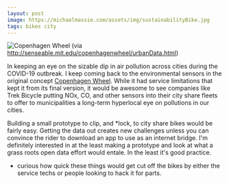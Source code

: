 ```yaml
---
layout: post
image: https://michaelmassie.com/assets/img/sustainabilityBike.jpg
tags: bikes city
---
```

![Copenhagen Wheel](https://michaelmassie.com/assets/img/sustainabilityBike.jpg)
(via http://senseable.mit.edu/copenhagenwheel/urbanData.html)

In keeping an eye on the sizable dip in air pollution across cities during the COVID-19 outbreak. I keep coming back to the environmental sensors in the original concept [Copenhagen Wheel](http://senseable.mit.edu/copenhagenwheel/urbanData.html). While it had service limitations that kept it from its final version, it would be awesome to see companies like Trek Bicycle putting NOx, CO, and other sensors into their city share fleets to offer to municipalities a long-term hyperlocal eye on pollutions in our cities.

Building a small prototype to clip, and *lock, to city share bikes would be fairly easy. Getting the data out creates new challenges unless you can convince the rider to download an app to use as an internet bridge. I'm definitely interested in at the least making a prototype and look at what a grass roots open data effort would entale. In the least it's good practice.

* curious how quick these things would get cut off the bikes by either the service techs or people looking to hack it for parts.
